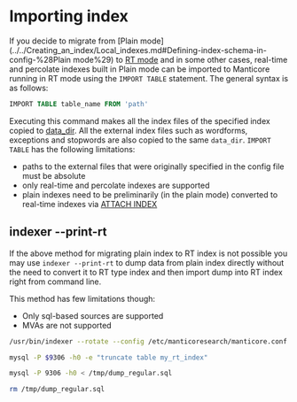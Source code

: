 # Importing index

If you decide to migrate from [Plain mode](../../Creating_an_index/Local_indexes.md#Defining-index-schema-in-config-%28Plain mode%29) to [RT mode](../../Creating_an_index/Local_indexes.md#Online-schema-management-%28RT-mode%29) and in some other cases, real-time and percolate indexes built in Plain mode can be imported to Manticore running in RT mode using the `IMPORT TABLE` statement. The general syntax is as follows:

```sql
IMPORT TABLE table_name FROM 'path'
```

Executing this command makes all the index files of the specified index copied to [data_dir](../../Server_settings/Searchd.md#data_dir). All the external index files such as wordforms, exceptions and stopwords are also copied to the same `data_dir`.
`IMPORT TABLE` has the following limitations:
* paths to the external files that were originally specified in the config file must be absolute
* only real-time and percolate indexes are supported
* plain indexes need to be preliminarily (in the plain mode) converted to real-time indexes via [ATTACH INDEX](../../Adding_data_from_external_storages/Adding_data_from_indexes/Attaching_a_plain_index_to_RT_index.md)

## indexer --print-rt

<!-- example print_rt -->
If the above method for migrating plain index to RT index is not possible you may use `indexer --print-rt` to dump data from plain index directly without the need to convert it to RT type index and then import dump into RT index right from command line.

This method has few limitations though:
* Only sql-based sources are supported
* MVAs are not supported

<!-- request -->
```bash
/usr/bin/indexer --rotate --config /etc/manticoresearch/manticore.conf --print-rt my_rt_index my_plain_index > /tmp/dump_regular.sql

mysql -P $9306 -h0 -e "truncate table my_rt_index"

mysql -P 9306 -h0 < /tmp/dump_regular.sql

rm /tmp/dump_regular.sql
```
<!-- end -->

